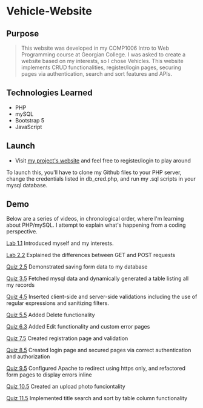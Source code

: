 # Vehicle-Website
## Purpose

> This website was developed in my COMP1006 Intro to Web Programming course at Georgian College. I was asked to create a website based on my interests, so I chose Vehicles. This website implements CRUD functionalities, register/login pages, securing pages via authentication, search and sort features and APIs.

## Technologies Learned

- PHP
- mySQL
- Bootstrap 5
- JavaScript

## Launch

- Visit [my project's website](https://lamp.computerstudi.es/~Jacob200478197/Semester2/Website_Of_Interest/login.php) and feel free to register/login to play around

To launch this, you'll have to clone my Github files to your PHP server, change the credentials listed in db_cred.php, and run my .sql scripts in your mysql database.

## Demo

Below are a series of videos, in chronological order, where I'm learning about PHP/mySQL. I attempt to explain what's happening from a coding perspective.

[Lab 1.1](https://www.loom.com/share/d0791f3955fd405b8efd3910d75848c2)
Introduced myself and my interests.

[Lab 2.2](https://www.loom.com/share/236eb3a854ef4c48bc6abce9859c9eca)
Explained the differences between GET and POST requests

[Quiz 2.5](https://www.loom.com/share/d35fa6b1e34c433e8118fea27201ba4d)
Demonstrated saving form data to my database

[Quiz 3.5](https://www.loom.com/share/76653c5fc5764ee8be3cf86574db8cf2)
Fetched mysql data and dynamically generated a table listing all my records

[Quiz 4.5](https://www.loom.com/share/257c587c77bc4c0d9e2c99e7e0f2e045)
Inserted client-side and server-side validations including the use of regular expressions and sanitizing filters.

[Quiz 5.5](https://www.loom.com/share/b4ebaaa0144d42dfb2a8b5fd27119ed9)
Added Delete functionality

[Quiz 6.3](https://www.loom.com/share/ee8ea90c4fa1458b882f51d1ea891325)
Added Edit functionality and custom error pages

[Quiz 7.5](https://www.loom.com/share/730e3a6e3d30427b8a660cc0531bfa1d)
Created registration page and validation

[Quiz 8.5](https://www.loom.com/share/4d0f900e5be2445d8258c913caaefd4c)
Created login page and secured pages via correct authentication and authorization

[Quiz 9.5](https://www.loom.com/share/32e3ddedf1b94e9981f0f77741ab84cd)
Configured Apache to redirect using https only, and refactored form pages to display errors inline

[Quiz 10.5](https://www.loom.com/share/ef92f349ad2749b4afe2c62e8ea3eb30)
Created an upload photo funciontality

[Quiz 11.5](https://www.loom.com/share/0233a9d6ad5e4f1ba1549555e6e2c4c0)
Implemented title search and sort by table column functionality
